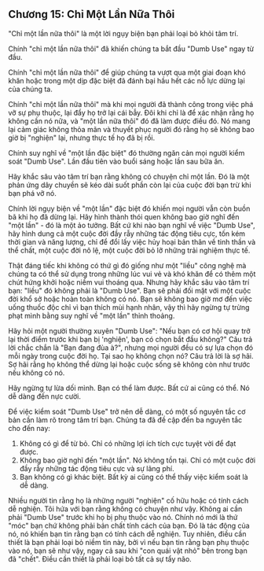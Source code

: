 ## Chương 15: Chỉ Một Lần Nữa Thôi

"Chỉ một lần nữa thôi" là một lời ngụy biện bạn phải loại bỏ khỏi tâm trí.

Chính "chỉ một lần nữa thôi" đã khiến chúng ta bắt đầu "Dumb Use" ngay từ đầu.

Chính "chỉ một lần nữa thôi" để giúp chúng ta vượt qua một giai đoạn khó khăn hoặc trong một dịp đặc biệt đã đánh bại hầu hết các nỗ lực dừng lại của chúng ta.

Chính "chỉ một lần nữa thôi" mà khi mọi người đã thành công trong việc phá vỡ sự phụ thuộc, lại đẩy họ trở lại cái bẫy. Đôi khi chỉ là để xác nhận rằng họ không cần nó nữa, và "một lần nữa thôi" đó đã làm được điều đó. Nó mang lại cảm giác không thỏa mãn và thuyết phục người đó rằng họ sẽ không bao giờ bị "nghiện" lại, nhưng thực tế họ đã bị rồi.

Chính suy nghĩ về "một lần đặc biệt" đó thường ngăn cản mọi người kiểm soát "Dumb Use". Lần đầu tiên vào buổi sáng hoặc lần sau bữa ăn.

Hãy khắc sâu vào tâm trí bạn rằng không có chuyện chỉ một lần. Đó là một phản ứng dây chuyền sẽ kéo dài suốt phần còn lại của cuộc đời bạn trừ khi bạn phá vỡ nó.

Chính lời ngụy biện về "một lần" đặc biệt đó khiến mọi người vẫn còn buồn bã khi họ đã dừng lại. Hãy hình thành thói quen không bao giờ nghĩ đến "một lần" - đó là một ảo tưởng. Bất cứ khi nào bạn nghĩ về việc "Dumb Use", hãy hình dung cả một cuộc đời đầy rẫy những tác động tiêu cực, tốn kém thời gian và năng lượng, chỉ để đổi lấy việc hủy hoại bản thân về tinh thần và thể chất, một cuộc đời nô lệ, một cuộc đời bỏ lỡ những trải nghiệm thực tế.

Thật đáng tiếc khi không có thứ gì đó giống như một "liều" công nghệ mà chúng ta có thể sử dụng trong những lúc vui vẻ và khó khăn để có thêm một chút hứng khởi hoặc niềm vui thoáng qua. Nhưng hãy khắc sâu vào tâm trí bạn: "liều" đó không phải là "Dumb Use". Bạn sẽ phải đối mặt với một cuộc đời khổ sở hoặc hoàn toàn không có nó. Bạn sẽ không bao giờ mơ đến việc uống thuốc độc chỉ vì bạn thích mùi hạnh nhân, vậy thì hãy ngừng tự trừng phạt mình bằng suy nghĩ về "một lần" thỉnh thoảng.

Hãy hỏi một người thường xuyên "Dumb Use": "Nếu bạn có cơ hội quay trở lại thời điểm trước khi bạn bị 'nghiện', bạn có chọn bắt đầu không?" Câu trả lời chắc chắn là "Bạn đang đùa à?", nhưng mọi người đều có sự lựa chọn đó mỗi ngày trong cuộc đời họ. Tại sao họ không chọn nó? Câu trả lời là sợ hãi. Sợ hãi rằng họ không thể dừng lại hoặc cuộc sống sẽ không còn như trước nếu không có nó.

Hãy ngừng tự lừa dối mình. Bạn có thể làm được. Bất cứ ai cũng có thể. Nó dễ dàng đến nực cười.

Để việc kiểm soát "Dumb Use" trở nên dễ dàng, có một số nguyên tắc cơ bản cần làm rõ trong tâm trí bạn. Chúng ta đã đề cập đến ba nguyên tắc cho đến nay:

1.  Không có gì để từ bỏ. Chỉ có những lợi ích tích cực tuyệt vời để đạt được.
2.  Không bao giờ nghĩ đến "một lần". Nó không tồn tại. Chỉ có một cuộc đời đầy rẫy những tác động tiêu cực và sự lãng phí.
3.  Bạn không có gì khác biệt. Bất kỳ ai cũng có thể thấy việc kiểm soát là dễ dàng.

Nhiều người tin rằng họ là những người "nghiện" cố hữu hoặc có tính cách dễ nghiện. Tôi hứa với bạn rằng không có chuyện như vậy. Không ai cần phải "Dumb Use" trước khi họ bị phụ thuộc vào nó. Chính nó mới là thứ "móc" bạn chứ không phải bản chất tính cách của bạn. Đó là tác động của nó, nó khiến bạn tin rằng bạn có tính cách dễ nghiện. Tuy nhiên, điều cần thiết là bạn phải loại bỏ niềm tin này, bởi vì nếu bạn tin rằng bạn phụ thuộc vào nó, bạn sẽ như vậy, ngay cả sau khi "con quái vật nhỏ" bên trong bạn đã "chết". Điều cần thiết là phải loại bỏ tất cả sự tẩy não.